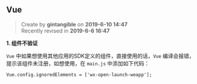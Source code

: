 ## Vue

> Create by **gintangible** on **2019-6-10 14:47**  
> Recently revised in **2019-6-6 16:47**

**1. 组件不验证**

`Vue` 中如果想使用其他应用的SDK定义的组件，直接使用的话，`Vue` 编译会报错，提示该组件未注册，如想使用，在 `main.js` 中添加如下代码：

```
Vue.config.ignoredElements = ['wx-open-launch-weapp'];
```

